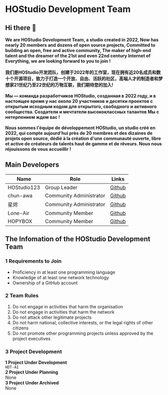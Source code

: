 # HOStudio Development Team
## Hi there 👋
**We are HOStudio Development Team, a studio created in 2022, Now has nearly 20 members and dozens of open source projects, Committed to building an open, free and active community, The maker of high-end talent and the dreamer of the 21st and even 22nd century Internet of Everything, we are looking forward to you to join !<br><br>
我们是HOStudio开发团队，创建于2022年的工作室，现在拥有近20名成员和数十个开源项目，致力于打造一个开放、自由、活跃的社区，高端人才的制造者和梦想家21世纪乃至22世纪的万物互联，我们期待您的加入!<br><br>
Мы — команда разработчиков HOStudio, созданная в 2022 году, и в настоящее время у нас около 20 участников и десятки проектов с открытым исходным кодом для открытого, свободного и активного сообщества. Создатели и мечтатели высококлассных талантов Мы с нетерпением ждем вас !<br><br>
Nous sommes l'équipe de développement HOStudio, un studio créé en 2022, qui compte aujourd'hui près de 20 membres et des dizaines de projets open source, dédié à la création d'une communauté ouverte, libre et active de créateurs de talents haut de gamme et de rêveurs. Nous nous réjouissons de vous accueillir !**

## Main Developers
**Name**|**Role**|**Links**|
--------|--------|---------|
HOStudio123|Group Leader|[Github](https://github.com/HOStudio123)
chun-awa|Community Administrator|[Github](https://github.com/chun-awa)
星烬|Community Administrator|[Github](https://github.com/206918)
Lone-Air|Community Member|[Github](https://github.com/Lone-Air)
HOPYBOX|Community Member|[Github](https://github.com/HOPYBOX)

## The Infomation of the HOStudio Development Team

### 1 Requirements to Join
- Proficiency in at least one programming language
- Knowledge of at least one network technology
- Ownership of a GitHub account

### 2 Team Rules
1. Do not engage in activities that harm the organisation
2. Do not engage in activities that harm the network
3. Do not attack other legitimate projects
4. Do not harm national, collective interests, or the legal rights of other citizens
5. Do not promote other programming projects unless approved by the project executives

### 3 Project Development
**1 Project Under Development**<br>
`HDT-AI`<br>
**2 Project Under Planning**<br>
None<br>
**3 Project Under Archived**<br>
None<br>
